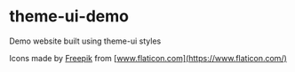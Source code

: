 # theme-ui-demo

Demo website built using theme-ui styles

Icons made by [Freepik](https://www.freepik.com) from [www.flaticon.com](https://www.flaticon.com/)
